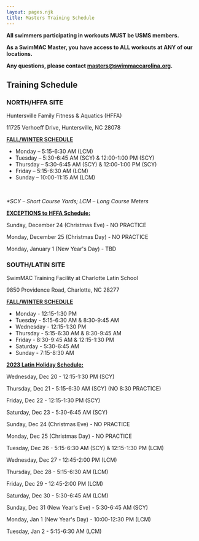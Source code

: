 ```yaml
---
layout: pages.njk
title: Masters Training Schedule
---
```

<div class="bg-gray-100 p-6 my-6 text-center" markdown="1">

**All swimmers participating in workouts MUST be USMS members.** 

**As a SwimMAC Master, you have access to ALL workouts at ANY of our locations.**

**Any questions, please contact <a href="mailto:cthomas@swimmaccarolina.org" target="_blank" rel="noopener">masters@swimmaccarolina.org</a>.**

</div>

<h2 class="separator-center">Training Schedule</h2>

<div class="flex flex-wrap -mx-4" markdown="1">
<div class="w-full md:w-1/2 p-4" markdown="1">

### NORTH/HFFA SITE

<p class="center">Huntersville Family Fitness & Aquatics (HFFA)

11725 Verhoeff Drive, Huntersville, NC 28078</p>

<span style="text-decoration: underline;"><strong>FALL/WINTER SCHEDULE</strong></span>

<ul>

<li>Monday – 5:15-6:30 AM (LCM)

<li>Tuesday – 5:30-6:45 AM (SCY) & 12:00-1:00 PM (SCY)

<li>Thursday – 5:30-6:45 AM (SCY) & 12:00-1:00 PM (SCY)

<li>Friday – 5:15-6:30 AM (LCM)

<li>Sunday – 10:00-11:15 AM (LCM)

</ul>

<br>

*\*SCY – Short Course Yards; LCM – Long Course Meters*

<span style="text-decoration: underline;"><strong>EXCEPTIONS to HFFA Schedule:</strong></span>

Sunday, December 24 (Christmas Eve) - NO PRACTICE

Monday, December 25 (Christmas Day) - NO PRACTICE

Monday, January 1 (New Year's Day) - TBD

</div>

<div class="w-full md:w-1/2 p-4" markdown="1">

### SOUTH/LATIN SITE

SwimMAC Training Facility at Charlotte Latin School

9850 Providence Road, Charlotte, NC 28277

<span style="text-decoration: underline;"><strong>FALL/WINTER SCHEDULE</strong></span>

<ul>

<li>Monday - 12:15-1:30 PM

<li>Tuesday - 5:15-6:30 AM & 8:30-9:45 AM

<li>Wednesday - 12:15-1:30 PM

<li>Thursday - 5:15-6:30 AM & 8:30-9:45 AM

<li>Friday - 8:30-9:45 AM & 12:15-1:30 PM

<li>Saturday - 5:30-6:45 AM

<li>Sunday - 7:15-8:30 AM

</ul>

<span style="text-decoration: underline;"><strong>2023 Latin Holiday Schedule:</strong></span>

Wednesday, Dec 20 - 12:15-1:30 PM (SCY)

Thursday, Dec 21 - 5:15-6:30 AM (SCY) (NO 8:30 PRACTICE)

Friday, Dec 22 - 12:15-1:30 PM (SCY)

Saturday, Dec 23 - 5:30-6:45 AM (SCY)

Sunday, Dec 24 (Christmas Eve) - NO PRACTICE

Monday, Dec 25 (Christmas Day) - NO PRACTICE

Tuesday, Dec 26 - 5:15-6:30 AM (SCY) & 12:15-1:30 PM (LCM)

Wednesday, Dec 27 - 12:45-2:00 PM (LCM)

Thursday, Dec 28 - 5:15-6:30 AM (LCM)

Friday, Dec 29 - 12:45-2:00 PM (LCM)

Saturday, Dec 30 - 5:30-6:45 AM (LCM)

Sunday, Dec 31 (New Year's Eve) - 5:30-6:45 AM (SCY)

Monday, Jan 1 (New Year's Day) - 10:00-12:30 PM (LCM)

Tuesday, Jan 2 - 5:15-6:30 AM (LCM)

</div>

</div>